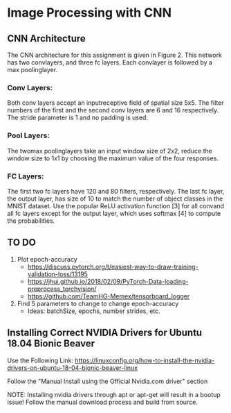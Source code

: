 # Image Processing with CNN

## CNN Architecture

 The  CNN  architecture for this  assignment  is  given  in  Figure  2.  This  network  has  two  convlayers,  and  three fc  layers.  Each  convlayer  is  followed  by  a  max  poolinglayer.

 ### Conv Layers:
 Both conv  layers  accept  an  inputreceptive field of spatial size 5x5. The filter numbers of the first and the second conv layers are 6 and 16 respectively. The stride parameter is 1 and no padding is used. 

 ### Pool Layers:
 The twomax poolinglayers take an input window  size  of  2x2,  reduce  the  window  size  to  1x1  by  choosing  the  maximum  value  of  the  four  responses. 
 
 ### FC Layers:
 The first two fc layers have 120 and 80 filters, respectively. The last fc layer, the output layer, has  size  of  10  to  match  the  number  of  object  classes  in  the  MNIST  dataset.  Use  the  popular  ReLU  activation function [3] for all convand all fc layers except for the output layer, which uses softmax [4] to compute the probabilities.

## TO DO
1. Plot epoch-accuracy
    * https://discuss.pytorch.org/t/easiest-way-to-draw-training-validation-loss/13195
    * https://jhui.github.io/2018/02/09/PyTorch-Data-loading-preprocess_torchvision/
    * https://github.com/TeamHG-Memex/tensorboard_logger
2. Find 5 parameters to change to change epoch-accuracy
    * Ideas: batchSize, epochs, number strides, etc.

## Installing Correct NVIDIA Drivers for Ubuntu 18.04 Bionic Beaver
Use the Following Link: https://linuxconfig.org/how-to-install-the-nvidia-drivers-on-ubuntu-18-04-bionic-beaver-linux

Follow the "Manual Install using the Official Nvidia.com driver" section

NOTE: Installing nvidia drivers through apt or apt-get will result in a bootup issue! Follow the manual download process and build from source.
